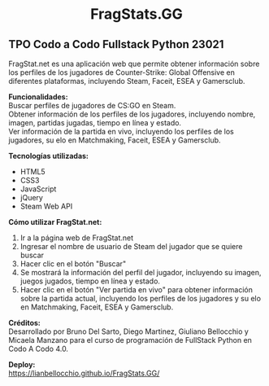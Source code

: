 # <div align="center">FragStats.GG</div>

## TPO Codo a Codo Fullstack Python 23021

FragStat.net es una aplicación web que permite obtener información sobre los perfiles de los jugadores de Counter-Strike: Global Offensive en diferentes plataformas, incluyendo Steam, Faceit, ESEA y Gamersclub.

**Funcionalidades:**  
Buscar perfiles de jugadores de CS:GO en Steam.  
Obtener información de los perfiles de los jugadores, incluyendo nombre, imagen, partidas jugadas, tiempo en línea y estado.  
Ver información de la partida en vivo, incluyendo los perfiles de los jugadores, su elo en Matchmaking, Faceit, ESEA y Gamersclub.

**Tecnologías utilizadas:**

- HTML5
- CSS3
- JavaScript
- jQuery
- Steam Web API

**Cómo utilizar FragStat.net:**

1. Ir a la página web de FragStat.net
2. Ingresar el nombre de usuario de Steam del jugador que se quiere buscar
3. Hacer clic en el botón "Buscar"
4. Se mostrará la información del perfil del jugador, incluyendo su imagen, juegos jugados, tiempo en línea y estado.
5. Hacer clic en el botón "Ver partida en vivo" para obtener información sobre la partida actual, incluyendo los perfiles de los jugadores y su elo en Matchmaking, Faceit, ESEA y Gamersclub.

**Créditos:**  
Desarrollado por Bruno Del Sarto, Diego Martinez, Giuliano Bellocchio y Micaela Manzano para el curso de programación de FullStack Python en Codo A Codo 4.0.

**Deploy:**  
https://lianbellocchio.github.io/FragStats.GG/
